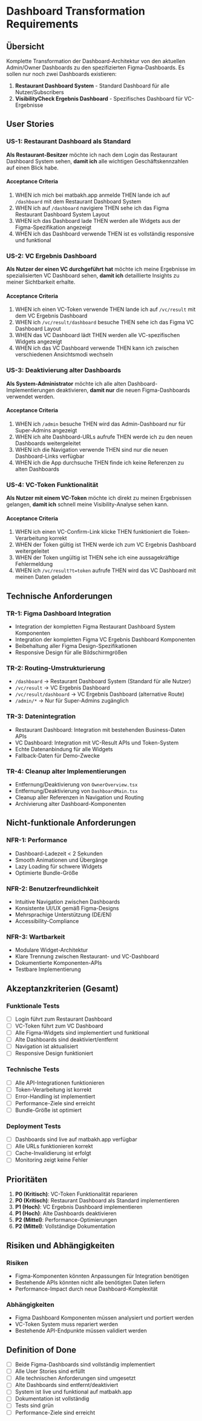 # Dashboard Transformation Requirements

## Übersicht

Komplette Transformation der Dashboard-Architektur von den aktuellen Admin/Owner Dashboards zu den spezifizierten Figma-Dashboards. Es sollen nur noch zwei Dashboards existieren:

1. **Restaurant Dashboard System** - Standard Dashboard für alle Nutzer/Subscribers
2. **VisibilityCheck Ergebnis Dashboard** - Spezifisches Dashboard für VC-Ergebnisse

## User Stories

### US-1: Restaurant Dashboard als Standard
**Als Restaurant-Besitzer** möchte ich nach dem Login das Restaurant Dashboard System sehen, **damit ich** alle wichtigen Geschäftskennzahlen auf einen Blick habe.

#### Acceptance Criteria
1. WHEN ich mich bei matbakh.app anmelde THEN lande ich auf `/dashboard` mit dem Restaurant Dashboard System
2. WHEN ich auf `/dashboard` navigiere THEN sehe ich das Figma Restaurant Dashboard System Layout
3. WHEN ich das Dashboard lade THEN werden alle Widgets aus der Figma-Spezifikation angezeigt
4. WHEN ich das Dashboard verwende THEN ist es vollständig responsive und funktional

### US-2: VC Ergebnis Dashboard
**Als Nutzer der einen VC durchgeführt hat** möchte ich meine Ergebnisse im spezialisierten VC Dashboard sehen, **damit ich** detaillierte Insights zu meiner Sichtbarkeit erhalte.

#### Acceptance Criteria
1. WHEN ich einen VC-Token verwende THEN lande ich auf `/vc/result` mit dem VC Ergebnis Dashboard
2. WHEN ich `/vc/result/dashboard` besuche THEN sehe ich das Figma VC Dashboard Layout
3. WHEN das VC Dashboard lädt THEN werden alle VC-spezifischen Widgets angezeigt
4. WHEN ich das VC Dashboard verwende THEN kann ich zwischen verschiedenen Ansichtsmodi wechseln

### US-3: Deaktivierung alter Dashboards
**Als System-Administrator** möchte ich alle alten Dashboard-Implementierungen deaktivieren, **damit nur** die neuen Figma-Dashboards verwendet werden.

#### Acceptance Criteria
1. WHEN ich `/admin` besuche THEN wird das Admin-Dashboard nur für Super-Admins angezeigt
2. WHEN ich alte Dashboard-URLs aufrufe THEN werde ich zu den neuen Dashboards weitergeleitet
3. WHEN ich die Navigation verwende THEN sind nur die neuen Dashboard-Links verfügbar
4. WHEN ich die App durchsuche THEN finde ich keine Referenzen zu alten Dashboards

### US-4: VC-Token Funktionalität
**Als Nutzer mit einem VC-Token** möchte ich direkt zu meinen Ergebnissen gelangen, **damit ich** schnell meine Visibility-Analyse sehen kann.

#### Acceptance Criteria
1. WHEN ich einen VC-Confirm-Link klicke THEN funktioniert die Token-Verarbeitung korrekt
2. WHEN der Token gültig ist THEN werde ich zum VC Ergebnis Dashboard weitergeleitet
3. WHEN der Token ungültig ist THEN sehe ich eine aussagekräftige Fehlermeldung
4. WHEN ich `/vc/result?t=token` aufrufe THEN wird das VC Dashboard mit meinen Daten geladen

## Technische Anforderungen

### TR-1: Figma Dashboard Integration
- Integration der kompletten Figma Restaurant Dashboard System Komponenten
- Integration der kompletten Figma VC Ergebnis Dashboard Komponenten
- Beibehaltung aller Figma Design-Spezifikationen
- Responsive Design für alle Bildschirmgrößen

### TR-2: Routing-Umstrukturierung
- `/dashboard` → Restaurant Dashboard System (Standard für alle Nutzer)
- `/vc/result` → VC Ergebnis Dashboard
- `/vc/result/dashboard` → VC Ergebnis Dashboard (alternative Route)
- `/admin/*` → Nur für Super-Admins zugänglich

### TR-3: Datenintegration
- Restaurant Dashboard: Integration mit bestehenden Business-Daten APIs
- VC Dashboard: Integration mit VC-Result APIs und Token-System
- Echte Datenanbindung für alle Widgets
- Fallback-Daten für Demo-Zwecke

### TR-4: Cleanup alter Implementierungen
- Entfernung/Deaktivierung von `OwnerOverview.tsx`
- Entfernung/Deaktivierung von `DashboardMain.tsx`
- Cleanup aller Referenzen in Navigation und Routing
- Archivierung alter Dashboard-Komponenten

## Nicht-funktionale Anforderungen

### NFR-1: Performance
- Dashboard-Ladezeit < 2 Sekunden
- Smooth Animationen und Übergänge
- Lazy Loading für schwere Widgets
- Optimierte Bundle-Größe

### NFR-2: Benutzerfreundlichkeit
- Intuitive Navigation zwischen Dashboards
- Konsistente UI/UX gemäß Figma-Designs
- Mehrsprachige Unterstützung (DE/EN)
- Accessibility-Compliance

### NFR-3: Wartbarkeit
- Modulare Widget-Architektur
- Klare Trennung zwischen Restaurant- und VC-Dashboard
- Dokumentierte Komponenten-APIs
- Testbare Implementierung

## Akzeptanzkriterien (Gesamt)

### Funktionale Tests
- [ ] Login führt zum Restaurant Dashboard
- [ ] VC-Token führt zum VC Dashboard
- [ ] Alle Figma-Widgets sind implementiert und funktional
- [ ] Alte Dashboards sind deaktiviert/entfernt
- [ ] Navigation ist aktualisiert
- [ ] Responsive Design funktioniert

### Technische Tests
- [ ] Alle API-Integrationen funktionieren
- [ ] Token-Verarbeitung ist korrekt
- [ ] Error-Handling ist implementiert
- [ ] Performance-Ziele sind erreicht
- [ ] Bundle-Größe ist optimiert

### Deployment Tests
- [ ] Dashboards sind live auf matbakh.app verfügbar
- [ ] Alle URLs funktionieren korrekt
- [ ] Cache-Invalidierung ist erfolgt
- [ ] Monitoring zeigt keine Fehler

## Prioritäten

1. **P0 (Kritisch)**: VC-Token Funktionalität reparieren
2. **P0 (Kritisch)**: Restaurant Dashboard als Standard implementieren
3. **P1 (Hoch)**: VC Ergebnis Dashboard implementieren
4. **P1 (Hoch)**: Alte Dashboards deaktivieren
5. **P2 (Mittel)**: Performance-Optimierungen
6. **P2 (Mittel)**: Vollständige Dokumentation

## Risiken und Abhängigkeiten

### Risiken
- Figma-Komponenten könnten Anpassungen für Integration benötigen
- Bestehende APIs könnten nicht alle benötigten Daten liefern
- Performance-Impact durch neue Dashboard-Komplexität

### Abhängigkeiten
- Figma Dashboard Komponenten müssen analysiert und portiert werden
- VC-Token System muss repariert werden
- Bestehende API-Endpunkte müssen validiert werden

## Definition of Done

- [ ] Beide Figma-Dashboards sind vollständig implementiert
- [ ] Alle User Stories sind erfüllt
- [ ] Alle technischen Anforderungen sind umgesetzt
- [ ] Alte Dashboards sind entfernt/deaktiviert
- [ ] System ist live und funktional auf matbakh.app
- [ ] Dokumentation ist vollständig
- [ ] Tests sind grün
- [ ] Performance-Ziele sind erreicht
